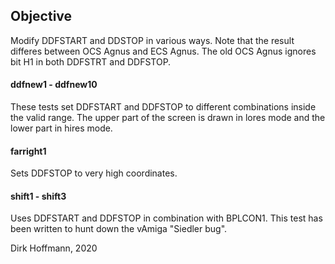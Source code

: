 ## Objective

Modify DDFSTART and DDSTOP in various ways. Note that the result differes between OCS Agnus and ECS Agnus. The old OCS Agnus ignores bit H1 in both DDFSTRT and DDFSTOP. 

#### ddfnew1 - ddfnew10

These tests set DDFSTART and DDFSTOP to different combinations inside the valid range. The upper part of the screen is drawn in lores mode and the lower part in hires mode.

#### farright1

Sets DDFSTOP to very high coordinates.

#### shift1 - shift3

Uses DDFSTART and DDFSTOP in combination with BPLCON1. This test has been written to hunt down the vAmiga "Siedler bug".


Dirk Hoffmann, 2020
